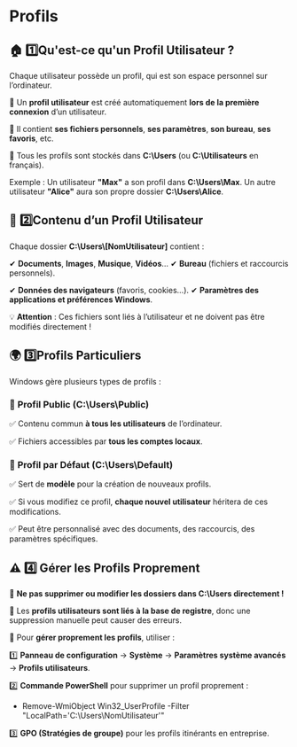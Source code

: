 # Profils

## 🏠 1️⃣️Qu'est-ce qu'un Profil Utilisateur ?

Chaque utilisateur possède un profil, qui est son espace personnel sur l’ordinateur.

📌 Un **profil utilisateur** est créé automatiquement **lors de la première connexion** d’un utilisateur.

📌 Il contient **ses fichiers personnels**, **ses paramètres**, **son bureau**, **ses favoris**, etc.

📌 Tous les profils sont stockés dans **C:\Users** (ou **C:\Utilisateurs** en français).

Exemple : Un utilisateur **"Max"** a son profil dans **C:\Users\Max**. Un autre utilisateur **"Alice"** aura son propre dossier **C:\Users\Alice**.



## **📂 2️⃣️Contenu d’un Profil Utilisateur**

Chaque dossier **C:\Users\\[NomUtilisateur]** contient :

✔ **Documents**, **Images**, **Musique**, **Vidéos**… ✔ **Bureau** (fichiers et raccourcis personnels).

✔ **Données des navigateurs** (favoris, cookies...). ✔ **Paramètres des applications et préférences Windows**.

💡 **Attention** : Ces fichiers sont liés à l’utilisateur et ne doivent pas être modifiés directement !



## **🌍 3️⃣️Profils Particuliers**

Windows gère plusieurs types de profils :

### 🔹 **Profil Public** (C:\Users\Public)

✅ Contenu commun **à tous les utilisateurs** de l’ordinateur.

✅ Fichiers accessibles par **tous les comptes locaux**.

### 🔹 **Profil par Défaut** (C:\Users\Default)

✅ Sert de **modèle** pour la création de nouveaux profils.

✅ Si vous modifiez ce profil, **chaque nouvel utilisateur** héritera de ces modifications.

✅ Peut être personnalisé avec des documents, des raccourcis, des paramètres spécifiques.



## **⚠️ 4️⃣ Gérer les Profils Proprement**

📌 **Ne pas supprimer ou modifier les dossiers dans C:\Users directement !**

📌 Les **profils utilisateurs sont liés à la base de registre**, donc une suppression manuelle peut causer des erreurs.

📌 Pour **gérer proprement les profils**, utiliser :

1️⃣ **Panneau de configuration** → **Système** → **Paramètres système avancés** → **Profils utilisateurs**.

2️⃣ **Commande PowerShell** pour supprimer un profil proprement : 
- Remove-WmiObject Win32_UserProfile -Filter "LocalPath='C:\Users\NomUtilisateur'"

3️⃣ **GPO (Stratégies de groupe)** pour les profils itinérants en entreprise.


